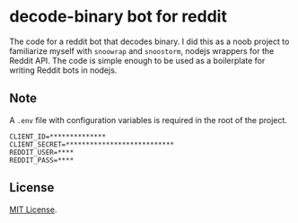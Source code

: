 # decode-binary bot for reddit

The code for a reddit bot that decodes binary. I did this as a noob project to familiarize myself with `snoowrap` and `snoostorm`, nodejs wrappers for the Reddit API. The code is simple enough to be used as a boilerplate for writing Reddit bots in nodejs.

## Note

A `.env` file with configuration variables is required in the root of the project.

```
CLIENT_ID=**************
CLIENT_SECRET=***************************
REDDIT_USER=****
REDDIT_PASS=****
```

## License

[MIT License](//shreyas.mit-license.org/2018).
